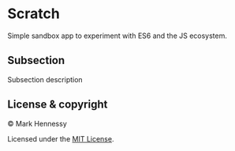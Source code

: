 # Scratch
Simple sandbox app to experiment with ES6 and the JS ecosystem.

## Subsection
Subsection description

## License & copyright
© Mark Hennessy

Licensed under the [MIT License](LICENSE).
